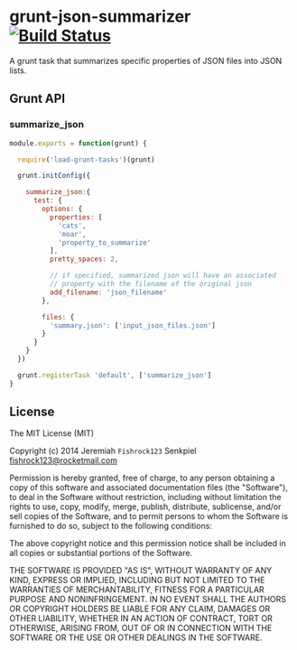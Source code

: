 # grunt-json-summarizer [![Build Status](https://travis-ci.org/Fishrock123/grunt-json-summarizer.png)](https://travis-ci.org/fishrock123/grunt-json-summarizer)

A grunt task that summarizes specific properties of JSON files into JSON lists.

## Grunt API

### summarize_json

```js
module.exports = function(grunt) {

  require('load-grunt-tasks')(grunt)

  grunt.initConfig({

    summarize_json:{
      test: {
        options: {
          properties: [
            'cats',
            'moar',
            'property_to_summarize'
          ],
          pretty_spaces: 2,

          // if specified, summarized json will have an associated
          // property with the filename of the original json
          add_filename: 'json_filename'
        },

        files: {
          'summary.json': ['input_json_files.json']
        }
      }
    }
  })

  grunt.registerTask 'default', ['summarize_json']
}
```


## License

The MIT License (MIT)

Copyright (c) 2014 Jeremiah `Fishrock123` Senkpiel <fishrock123@rocketmail.com>

Permission is hereby granted, free of charge, to any person obtaining a copy
of this software and associated documentation files (the "Software"), to deal
in the Software without restriction, including without limitation the rights
to use, copy, modify, merge, publish, distribute, sublicense, and/or sell
copies of the Software, and to permit persons to whom the Software is
furnished to do so, subject to the following conditions:

The above copyright notice and this permission notice shall be included in
all copies or substantial portions of the Software.

THE SOFTWARE IS PROVIDED "AS IS", WITHOUT WARRANTY OF ANY KIND, EXPRESS OR
IMPLIED, INCLUDING BUT NOT LIMITED TO THE WARRANTIES OF MERCHANTABILITY,
FITNESS FOR A PARTICULAR PURPOSE AND NONINFRINGEMENT. IN NO EVENT SHALL THE
AUTHORS OR COPYRIGHT HOLDERS BE LIABLE FOR ANY CLAIM, DAMAGES OR OTHER
LIABILITY, WHETHER IN AN ACTION OF CONTRACT, TORT OR OTHERWISE, ARISING FROM,
OUT OF OR IN CONNECTION WITH THE SOFTWARE OR THE USE OR OTHER DEALINGS IN
THE SOFTWARE.
